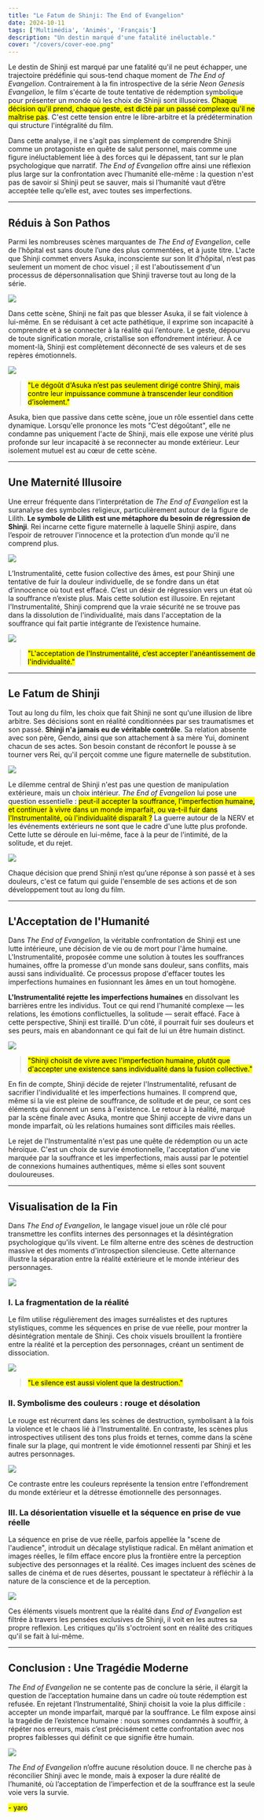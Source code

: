 ```yaml
---
title: "Le Fatum de Shinji: The End of Evangelion"
date: 2024-10-11
tags: ['Multimédia', 'Animés', 'Français']
description: "Un destin marqué d'une fatalité inéluctable."
cover: "/covers/cover-eoe.png"
---
```


Le destin de Shinji est marqué par une fatalité qu'il ne peut échapper, une trajectoire prédéfinie qui sous-tend chaque moment de *The End of Evangelion*. Contrairement à la fin introspective de la série *Neon Genesis Evangelion*, le film s'écarte de toute tentative de rédemption symbolique pour présenter un monde où les choix de Shinji sont illusoires. <mark>Chaque décision qu'il prend, chaque geste, est dicté par un passé complexe qu'il ne maîtrise pas</mark>. C'est cette tension entre le libre-arbitre et la prédétermination qui structure l'intégralité du film.

Dans cette analyse, il ne s'agit pas simplement de comprendre Shinji comme un protagoniste en quête de salut personnel, mais comme une figure inéluctablement liée à des forces qui le dépassent, tant sur le plan psychologique que narratif. *The End of Evangelion* offre ainsi une réflexion plus large sur la confrontation avec l’humanité elle-même : la question n'est pas de savoir si Shinji peut se sauver, mais si l’humanité vaut d’être acceptée telle qu’elle est, avec toutes ses imperfections.

---

## Réduis à Son Pathos

Parmi les nombreuses scènes marquantes de *The End of Evangelion*, celle de l’hôpital est sans doute l’une des plus commentées, et à juste titre. L'acte que Shinji commet envers Asuka, inconsciente sur son lit d’hôpital, n’est pas seulement un moment de choc visuel ; il est l'aboutissement d'un processus de dépersonnalisation que Shinji traverse tout au long de la série.

![](image-128.png)

Dans cette scène, Shinji ne fait pas que blesser Asuka, il se fait violence à lui-même. En se réduisant à cet acte pathétique, il exprime son incapacité à comprendre et à se connecter à la réalité qui l’entoure. Le geste, dépourvu de toute signification morale, cristallise son effondrement intérieur. À ce moment-là, Shinji est complètement déconnecté de ses valeurs et de ses repères émotionnels.

![](image-130.png)

> <mark>"Le dégoût d'Asuka n’est pas seulement dirigé contre Shinji, mais contre leur impuissance commune à transcender leur condition d’isolement."</mark>

Asuka, bien que passive dans cette scène, joue un rôle essentiel dans cette dynamique. Lorsqu'elle prononce les mots "C’est dégoûtant", elle ne condamne pas uniquement l'acte de Shinji, mais elle expose une vérité plus profonde sur leur incapacité à se reconnecter au monde extérieur. Leur isolement mutuel est au cœur de cette scène.

---

## Une Maternité Illusoire

Une erreur fréquente dans l’interprétation de *The End of Evangelion* est la suranalyse des symboles religieux, particulièrement autour de la figure de Lilith. **Le symbole de Lilith est une métaphore du besoin de régression de Shinji**. Rei incarne cette figure maternelle à laquelle Shinji aspire, dans l’espoir de retrouver l'innocence et la protection d’un monde qu'il ne comprend plus.

![](image-133.png)

L’Instrumentalité, cette fusion collective des âmes, est pour Shinji une tentative de fuir la douleur individuelle, de se fondre dans un état d’innocence où tout est effacé. C’est un désir de régression vers un état où la souffrance n’existe plus. Mais cette solution est illusoire. En rejetant l'Instrumentalité, Shinji comprend que la vraie sécurité ne se trouve pas dans la dissolution de l'individualité, mais dans l'acceptation de la souffrance qui fait partie intégrante de l’existence humaine.

![](image-131.png)

> <mark>"L'acceptation de l'Instrumentalité, c’est accepter l'anéantissement de l'individualité."</mark>

---

## Le Fatum de Shinji

Tout au long du film, les choix que fait Shinji ne sont qu'une illusion de libre arbitre. Ses décisions sont en réalité conditionnées par ses traumatismes et son passé. **Shinji n'a jamais eu de véritable contrôle**. Sa relation absente avec son père, Gendo, ainsi que son attachement à sa mère Yui, dominent chacun de ses actes. Son besoin constant de réconfort le pousse à se tourner vers Rei, qu'il perçoit comme une figure maternelle de substitution.

![](b8866afce449f1262a11b300a31bcbe8.jpg)

Le dilemme central de Shinji n'est pas une question de manipulation extérieure, mais un choix intérieur. *The End of Evangelion* lui pose une question essentielle : <mark>peut-il accepter la souffrance, l'imperfection humaine, et continuer à vivre dans un monde imparfait, ou va-t-il fuir dans l'Instrumentalité, où l'individualité disparaît ?</mark> La guerre autour de la NERV et les événements extérieurs ne sont que le cadre d'une lutte plus profonde. Cette lutte se déroule en lui-même, face à la peur de l'intimité, de la solitude, et du rejet.

![](image-132.png)

Chaque décision que prend Shinji n’est qu’une réponse à son passé et à ses douleurs, c'est ce fatum qui guide l'ensemble de ses actions et de son développement tout au long du film.

---

## L'Acceptation de l'Humanité

Dans *The End of Evangelion*, la véritable confrontation de Shinji est une lutte intérieure, une décision de vie ou de mort pour l'âme humaine. L'Instrumentalité, proposée comme une solution à toutes les souffrances humaines, offre la promesse d'un monde sans douleur, sans conflits, mais aussi sans individualité. Ce processus propose d'effacer toutes les imperfections humaines en fusionnant les âmes en un tout homogène.

**L'Instrumentalité rejette les imperfections humaines** en dissolvant les barrières entre les individus. Tout ce qui rend l'humanité complexe — les relations, les émotions conflictuelles, la solitude — serait effacé. Face à cette perspective, Shinji est tiraillé. D'un côté, il pourrait fuir ses douleurs et ses peurs, mais en abandonnant ce qui fait de lui un être humain distinct.

![](image-141.png)

> <mark>"Shinji choisit de vivre avec l'imperfection humaine, plutôt que d'accepter une existence sans individualité dans la fusion collective."</mark>

En fin de compte, Shinji décide de rejeter l'Instrumentalité, refusant de sacrifier l'individualité et les imperfections humaines. Il comprend que, même si la vie est pleine de souffrance, de solitude et de peur, ce sont ces éléments qui donnent un sens à l'existence. Le retour à la réalité, marqué par la scène finale avec Asuka, montre que Shinji accepte de vivre dans un monde imparfait, où les relations humaines sont difficiles mais réelles.

Le rejet de l'Instrumentalité n'est pas une quête de rédemption ou un acte héroïque. C'est un choix de survie émotionnelle, l'acceptation d'une vie marquée par la souffrance et les imperfections, mais aussi par le potentiel de connexions humaines authentiques, même si elles sont souvent douloureuses.

---

## Visualisation de la Fin

Dans *The End of Evangelion*, le langage visuel joue un rôle clé pour transmettre les conflits internes des personnages et la désintégration psychologique qu'ils vivent. Le film alterne entre des scènes de destruction massive et des moments d'introspection silencieuse. Cette alternance illustre la séparation entre la réalité extérieure et le monde intérieur des personnages.

![](image-137.png)

### I. La fragmentation de la réalité

Le film utilise régulièrement des images surréalistes et des ruptures stylistiques, comme les séquences en prise de vue réelle, pour montrer la désintégration mentale de Shinji. Ces choix visuels brouillent la frontière entre la réalité et la perception des personnages, créant un sentiment de dissociation.

![](image-138.png)

> <mark>"Le silence est aussi violent que la destruction."</mark>

### II. Symbolisme des couleurs : rouge et désolation

Le rouge est récurrent dans les scènes de destruction, symbolisant à la fois la violence et le chaos lié à l'Instrumentalité. En contraste, les scènes plus introspectives utilisent des tons plus froids et ternes, comme dans la scène finale sur la plage, qui montrent le vide émotionnel ressenti par Shinji et les autres personnages.

![](image-139.png)

Ce contraste entre les couleurs représente la tension entre l'effondrement du monde extérieur et la détresse émotionnelle des personnages.

### III. La désorientation visuelle et la séquence en prise de vue réelle

La séquence en prise de vue réelle, parfois appellée la "scene de l'audience", introduit un décalage stylistique radical. En mêlant animation et images réelles, le film efface encore plus la frontière entre la perception subjective des personnages et la réalité. Ces images incluent des scènes de salles de cinéma et de rues désertes, poussant le spectateur à réfléchir à la nature de la conscience et de la perception.

![](image-140.png)

Ces éléments visuels montrent que la réalité dans *End of Evangelion* est filtrée à travers les pensées exclusives de Shinji, il voit en les autres sa propre reflexion. Les critiques qu'ils s'octroient sont en réalité des critiques qu'il se fait à lui-même.

---

## Conclusion : Une Tragédie Moderne

*The End of Evangelion* ne se contente pas de conclure la série, il élargit la question de l’acceptation humaine dans un cadre où toute rédemption est refusée. En rejetant l’Instrumentalité, Shinji choisit la voie la plus difficile : accepter un monde imparfait, marqué par la souffrance. Le film expose ainsi la tragédie de l’existence humaine : nous sommes condamnés à souffrir, à répéter nos erreurs, mais c’est précisément cette confrontation avec nos propres faiblesses qui définit ce que signifie être humain.

![](image-142.png)

*The End of Evangelion* n’offre aucune résolution douce. Il ne cherche pas à réconcilier Shinji avec le monde, mais à exposer la dure réalité de l’humanité, où l’acceptation de l’imperfection et de la souffrance est la seule voie vers la survie.

<mark>- yaro</mark>
